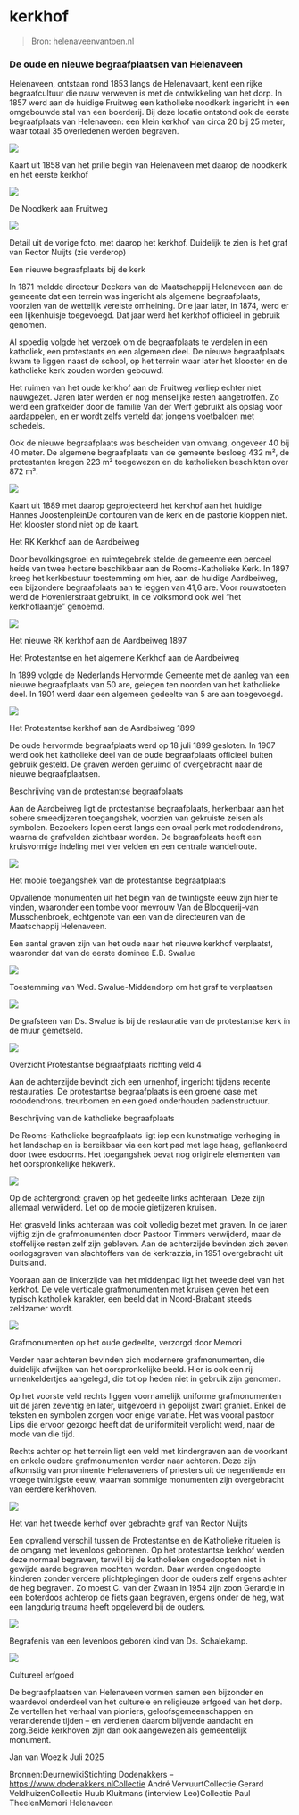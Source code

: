 # kerkhof

> Bron: helenaveenvantoen.nl

### De oude en nieuwe begraafplaatsen van Helenaveen

Helenaveen, ontstaan rond 1853 langs de Helenavaart, kent een rijke begraafcultuur die nauw verweven is met de ontwikkeling van het dorp. In 1857 werd aan de huidige Fruitweg een katholieke noodkerk ingericht in een omgebouwde stal van een boerderij. Bij deze locatie ontstond ook de eerste begraafplaats van Helenaveen: een klein kerkhof van circa 20 bij 25 meter, waar totaal 35 overledenen werden begraven.

![](images/kerkhof/Scherm_C2_ADafbeelding_2025-07-21_om_19.47.02.png)

Kaart uit 1858 van het prille begin van Helenaveen met daarop de noodkerk en het eerste kerkhof

![](images/kerkhof/Scherm_C2_ADafbeelding_2025-07-22_om_20.35.23.png)

De Noodkerk aan Fruitweg

![](images/kerkhof/Scherm_C2_ADafbeelding_2025-07-22_om_20.37.40.png)

Detail uit de vorige foto, met daarop het kerkhof. Duidelijk te zien is het graf van Rector Nuijts (zie verderop)

Een nieuwe begraafplaats bij de kerk

In 1871 meldde directeur Deckers van de Maatschappij Helenaveen aan de gemeente dat een terrein was ingericht als algemene begraafplaats, voorzien van de wettelijk vereiste omheining. Drie jaar later, in 1874, werd er een lijkenhuisje toegevoegd. Dat jaar werd het kerkhof officieel in gebruik genomen.

Al spoedig volgde het verzoek om de begraafplaats te verdelen in een katholiek, een protestants en een algemeen deel. De nieuwe begraafplaats kwam te liggen naast de school, op het terrein waar later het klooster en de katholieke kerk zouden worden gebouwd.

Het ruimen van het oude kerkhof aan de Fruitweg verliep echter niet nauwgezet. Jaren later werden er nog menselijke resten aangetroffen. Zo werd een grafkelder door de familie Van der Werf gebruikt als opslag voor aardappelen, en er wordt zelfs verteld dat jongens voetbalden met schedels.

Ook de nieuwe begraafplaats was bescheiden van omvang, ongeveer 40 bij 40 meter. De algemene begraafplaats van de gemeente besloeg 432 m², de protestanten kregen 223 m² toegewezen en de katholieken beschikten over 872 m².

![](images/kerkhof/Scherm_C2_ADafbeelding_2025-07-22_om_19.41.28.png)

Kaart uit 1889 met daarop geprojecteerd het kerkhof aan het huidige Hannes JoostenpleinDe contouren van de kerk en de pastorie kloppen niet. Het klooster stond niet op de kaart.

Het RK Kerkhof aan de Aardbeiweg

Door bevolkingsgroei en ruimtegebrek stelde de gemeente een perceel heide van twee hectare beschikbaar aan de Rooms-Katholieke Kerk. In 1897 kreeg het kerkbestuur toestemming om hier, aan de huidige Aardbeiweg, een bijzondere begraafplaats aan te leggen van 41,6 are. Voor rouwstoeten werd de Hovenierstraat gebruikt, in de volksmond ook wel “het kerkhoflaantje” genoemd.

![](images/kerkhof/rek_kerkhof.jpg)

Het nieuwe RK kerkhof aan de Aardbeiweg 1897

Het Protestantse en het algemene Kerkhof aan de Aardbeiweg

In 1899 volgde de Nederlands Hervormde Gemeente met de aanleg van een nieuwe begraafplaats van 50 are, gelegen ten noorden van het katholieke deel. In 1901 werd daar een algemeen gedeelte van 5 are aan toegevoegd.

![](images/kerkhof/prot.jpg)

Het Protestantse kerkhof aan de Aardbeiweg 1899

De oude hervormde begraafplaats werd op 18 juli 1899 gesloten. In 1907 werd ook het katholieke deel van de oude begraafplaats officieel buiten gebruik gesteld. De graven werden geruimd of overgebracht naar de nieuwe begraafplaatsen.

Beschrijving van de protestantse begraafplaats

Aan de Aardbeiweg ligt de protestantse begraafplaats, herkenbaar aan het sobere smeedijzeren toegangshek, voorzien van gekruiste zeisen als symbolen. Bezoekers lopen eerst langs een ovaal perk met rododendrons, waarna de grafvelden zichtbaar worden. De begraafplaats heeft een kruisvormige indeling met vier velden en een centrale wandelroute.

![](images/kerkhof/Hekwerk_protestants.jpeg)

Het mooie toegangshek van de protestantse begraafplaats

Opvallende monumenten uit het begin van de twintigste eeuw zijn hier te vinden, waaronder een tombe voor mevrouw Van de Blocquerij-van Musschenbroek, echtgenote van een van de directeuren van de Maatschappij Helenaveen.

Een aantal graven zijn van het oude naar het nieuwe kerkhof verplaatst, waaronder dat van de eerste dominee E.B. Swalue

![](images/kerkhof/Scan_27.jpeg)

Toestemming van Wed. Swalue-Middendorp om het graf te verplaatsen

![](images/kerkhof/steen.jpg)

De grafsteen van Ds. Swalue is bij de restauratie van de protestantse kerk in de muur gemetseld.

![](images/kerkhof/Overzicht_protestants.jpeg)

Overzicht Protestantse begraafplaats richting veld 4

Aan de achterzijde bevindt zich een urnenhof, ingericht tijdens recente restauraties. De protestantse begraafplaats is een groene oase met rododendrons, treurbomen en een goed onderhouden padenstructuur.

Beschrijving van de katholieke begraafplaats

De Rooms-Katholieke begraafplaats ligt iop een kunstmatige verhoging in het landschap en is bereikbaar via een kort pad met lage haag, geflankeerd door twee esdoorns. Het toegangshek bevat nog originele elementen van het oorspronkelijke hekwerk.

![](images/kerkhof/_5B20080427_5D_graf_Cecilia_Mertens.jpg)

Op de achtergrond: graven op het gedeelte links achteraan. Deze zijn allemaal verwijderd. Let op de mooie gietijzeren kruisen.

Het grasveld links achteraan was ooit volledig bezet met graven. In de jaren vijftig zijn de grafmonumenten door Pastoor Timmers verwijderd, maar de stoffelijke resten zelf zijn gebleven. Aan de achterzijde bevinden zich zeven oorlogsgraven van slachtoffers van de kerkrazzia, in 1951 overgebracht uit Duitsland.

Vooraan aan de linkerzijde van het middenpad ligt het tweede deel van het kerkhof. De vele verticale grafmonumenten met kruisen geven het een typisch katholiek karakter, een beeld dat in Noord-Brabant steeds zeldzamer wordt.

![](images/kerkhof/Overzicht.jpeg)

Grafmonumenten op het oude gedeelte, verzorgd door Memori

Verder naar achteren bevinden zich modernere grafmonumenten, die duidelijk afwijken van het oorspronkelijke beeld. Hier is ook een rij urnenkeldertjes aangelegd, die tot op heden niet in gebruik zijn genomen.

Op het voorste veld rechts liggen voornamelijk uniforme grafmonumenten uit de jaren zeventig en later, uitgevoerd in gepolijst zwart graniet. Enkel de teksten en symbolen zorgen voor enige variatie. Het was vooral pastoor Lips die ervoor gezorgd heeft dat de uniformiteit verplicht werd, naar de mode van die tijd.

Rechts achter op het terrein ligt een veld met kindergraven aan de voorkant en enkele oudere grafmonumenten verder naar achteren. Deze zijn afkomstig van prominente Helenaveners of priesters uit de negentiende en vroege twintigste eeuw, waarvan sommige monumenten zijn overgebracht van eerdere kerkhoven.

![](images/kerkhof/nuyts.jpg)

Het van het tweede kerhof over gebrachte graf van Rector Nuijts

Een opvallend verschil tussen de Protestantse en de Katholieke rituelen is de omgang met levenloos geborenen. Op het protestantse kerkhof werden deze normaal begraven, terwijl bij de katholieken ongedoopten niet in gewijde aarde begraven mochten worden. Daar werden ongedoopte kinderen zonder verdere plichtplegingen door de ouders zelf ergens achter de heg begraven. Zo moest C. van der Zwaan in 1954 zijn zoon Gerardje in een boterdoos achterop de fiets gaan begraven, ergens onder de heg, wat een langdurig trauma heeft opgeleverd bij de ouders.

![](images/kerkhof/Naamloos.jpg)

Begrafenis van een levenloos geboren kind van Ds. Schalekamp.

![](images/kerkhof/interv_kluitmant13.15.48.jpg)

Cultureel erfgoed

De begraafplaatsen van Helenaveen vormen samen een bijzonder en waardevol onderdeel van het culturele en religieuze erfgoed van het dorp. Ze vertellen het verhaal van pioniers, geloofsgemeenschappen en veranderende tijden – en verdienen daarom blijvende aandacht en zorg.Beide kerkhoven zijn dan ook aangewezen als gemeentelijk monument.

Jan van Woezik Juli 2025

Bronnen:DeurnewikiStichting Dodenakkers – https://www.dodenakkers.nlCollectie André VervuurtCollectie Gerard VeldhuizenCollectie Huub Kluitmans (interview Leo)Collectie Paul TheelenMemori Helenaveen

